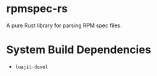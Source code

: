 # rpmspec-rs

A pure Rust library for parsing RPM spec files.

# System Build Dependencies

- `luajit-devel`
